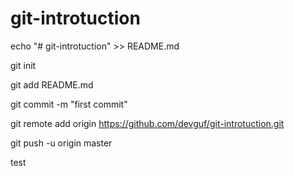 # git-introtuction
echo "# git-introtuction" >> README.md

git init

git add README.md

git commit -m "first commit"

git remote add origin https://github.com/devguf/git-introtuction.git

git push -u origin master

test